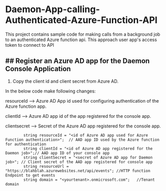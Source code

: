 # Daemon-App-calling-Authenticated-Azure-Function-API
This project contains sample code for making calls from a background job to an authenticated Azure function api. This approach user app's access token to connect to API

## ## Register an Azure AD app for the Daemon Console Application
1. Copy the client id and client secret from Azure AD.

In the below code make following changes:

 resourceId  --> Azure AD App id used for configuring authentication of the Azure function app.
 
clientId --> Azure AD app id of the app registered for the console app.

clientsecret --> Secret of the Azure AD app registered for the console app.



            string resourceId = "<id of Azure AD app used for Azure Function authentication>";  // AAD app ID used by the Azure function for authentication
            string clientId = "<id of Azure AD app registered for the Daemon job>";// AAD app ID of your console app
            string clientSecret = "<secret of Azure AD app for Daemon job>"; // Client secret of the AAD app registered for console app
            string resourceUrl = "https://blahblah.azurewebsites.net/api/events"; //HTTP function Endpoint to get events
            string domain = "<yourtenant>.onmicrosoft.com";   //Tenant domain
          

